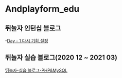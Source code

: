 # Andplayform_edu

## 뛰놀자 인턴십 블로그
 -[Day - 1 다시 기획,설정](post/internshipt/day1.md)
## 뛰놀자 실습 블로그(2020 12 ~ 2021 03)
  [뛰놀자-실습 블로그-PHP&MySQL](ttinolja_tutorial.md)

